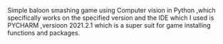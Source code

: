 Simple baloon smashing game using Computer vision in Python ,which specifically works on the specified version and the IDE which I used is PYCHARM ,versioon 2021.2.1 which is a super suit for game installing functions and packages.
